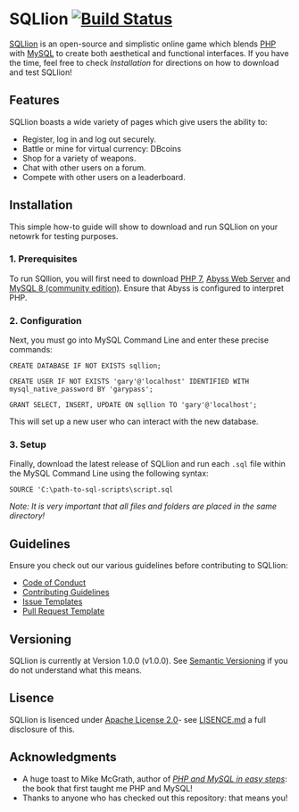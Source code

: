 # SQLlion [![Build Status](https://travis-ci.com/ThomasFrew/SQLlion.svg?branch=master)](https://travis-ci.com/ThomasFrew/Majorcord)
[SQLlion](https://github.com/ThomasFrew/SQLlion) is an open-source and simplistic online game which blends [PHP](http://www.php.net/) with [MySQL](https://www.mysql.com/) to create both aesthetical and functional interfaces. If you have the time, feel free to check *Installation* for directions on how to download and test SQLlion!

## Features
SQLlion boasts a wide variety of pages which give users the ability to:

* Register, log in and log out securely.
* Battle or mine for virtual currency: DBcoins
* Shop for a variety of weapons.
* Chat with other users on a forum.
* Compete with other users on a leaderboard.

## Installation
This simple how-to guide will show to download and run SQLlion on your netowrk for testing purposes.

### 1. Prerequisites
To run SQllion, you will first need to download [PHP 7](http://www.php.net/), [Abyss Web Server](https://aprelium.com/abyssws/) and [MySQL 8 (community edition)](https://dev.mysql.com/downloads/mysql/). Ensure that Abyss is configured to interpret PHP.

### 2. Configuration
Next, you must go into MySQL Command Line and enter these precise commands:
```
CREATE DATABASE IF NOT EXISTS sqllion;
```
```
CREATE USER IF NOT EXISTS 'gary'@'localhost' IDENTIFIED WITH mysql_native_password BY 'garypass';
```
```
GRANT SELECT, INSERT, UPDATE ON sqllion TO 'gary'@'localhost';
```
This will set up a new user who can interact with the new database.

### 3. Setup
Finally, download the latest release of SQLlion and run each `.sql` file within the MySQL Command Line using the following syntax:
```
SOURCE 'C:\path-to-sql-scripts\script.sql
```

*Note: It is very important that all files and folders are placed in the same directory!*

## Guidelines 
Ensure you check out our various guidelines before contributing to SQLlion:
* [Code of Conduct](https://github.com/ThomasFrew/SQLlion/blob/master/CODE_OF_CONDUCT.md)
* [Contributing Guidelines](https://github.com/ThomasFrew/SQLlion/blob/master/CONTRIBUTING.md)
* [Issue Templates](https://github.com/ThomasFrew/SQLlion/tree/master/.github/ISSUE_TEMPLATE)
* [Pull Request Template](https://github.com/ThomasFrew/SQLlion/blob/master/PULL_REQUEST_TEMPLATE.md)

## Versioning
SQLlion is currently at Version 1.0.0 (v1.0.0). See [Semantic Versioning](https://semver.org/) if you do not understand what this means.

## Lisence
SQLlion is lisenced under [Apache License 2.0](https://www.apache.org/licenses/LICENSE-2.0)- see [LISENCE.md](https://github.com/ThomasFrew/SQLlion/blob/master/LICENSE) a full disclosure of this.

## Acknowledgments
* A huge toast to Mike McGrath, author of *[PHP and MySQL in easy steps](https://www.booktopia.com.au/php-mysql-in-easy-steps-mike-mcgrath/prod9781840788273.html?source=pla&gclid=EAIaIQobChMIusy7uMb53wIVCyQrCh2nOQgZEAYYASABEgLcS_D_BwE)*: the book that first taught me PHP and MySQL!
* Thanks to anyone who has checked out this repository: that means you!
